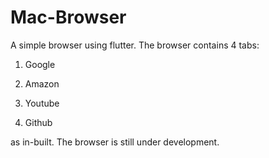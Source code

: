 # Mac-Browser

A simple browser using flutter. The browser contains 4 tabs:

1. Google

2. Amazon

3. Youtube

4. Github

as in-built​. The browser is still under development.